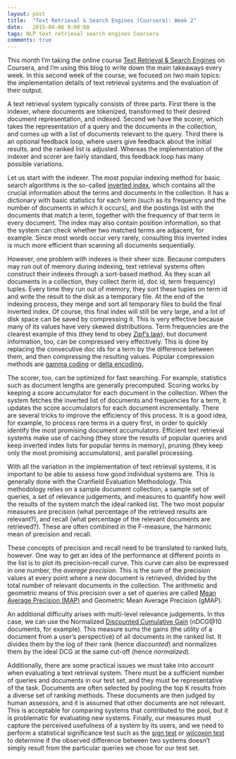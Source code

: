 ```yaml
---
layout: post
title:  "Text Retrieval & Search Engines (Coursera): Week 2"
date:   2015-04-06 9:00:00
tags: NLP text retrieval search engines Coursera
comments: true
---
```


<p class="first">This month I’m taking the online course <a href="https://www.coursera.org/course/textretrieval">Text Retrieval & Search Engines</a> on Coursera, and I’m using this blog to write down the main takeaways every week. In this second week of the course, we focused on two main topics: the implementation details of text retrieval systems and the evaluation of their output.</p>

<p>A text retrieval system typically consists of three parts. First there is the indexer, where documents are tokenized, transformed to their desired document representation, and indexed. Second we have the scorer, which takes the representation of a query and the documents in the collection, and comes up with a list of documents relevant to the query. Third there is an optional feedback loop, where users give feedback about the initial results, and the ranked list is adjusted. Whereas the implementation of the indexer and scorer are fairly standard, this feedback loop has many possible variations.</p>

<p>Let us start with the indexer. The most popular indexing method for basic search algorithms is the so-called <a href="http://en.wikipedia.org/wiki/Inverted_index">inverted index</a>, which contains all the crucial information about the terms and documents in the collection. It has a dictionary with basic statistics for each term (such as its frequency and the number of documents in which it occurs), and the postings list with the documents that match a term, together with the frequency of that term in every document. The index may also contain position information, so that the system can check whether two matched terms are adjacent, for example. Since most words occur very rarely, consulting this inverted index is much more efficient than scanning all documents sequentially.</p>

<p>However, one problem with indexes is their sheer size. Because computers may run out of memory during indexing, text retrieval systems often construct their indexes through a sort-based method. As they scan all documents in a collection, they collect (term id, doc id, term frequency) tuples. Every time they run out of memory, they sort these tuples on term id and write the result to the disk as a temporary file. At the end of the indexing process, they merge and sort all temporary files to build the final inverted index. Of course, this final index will still be very large, and a lot of disk space can be saved by compressing it. This is very effective because many of its values have very skewed distributions. Term frequencies are the clearest example of this (they tend to obey <a href="http://en.wikipedia.org/wiki/Zipf%27s_law">Zipf’s law</a>), but document information, too, can be compressed very effectively. This is done by replacing the consecutive doc ids for a term by the difference between them, and then compressing the resulting values. Popular compression methods are <a href="http://en.wikipedia.org/wiki/Elias_gamma_coding">gamma coding</a> or <a href="http://en.wikipedia.org/wiki/Delta_encoding">delta encoding.</a></p>

<p>The scorer, too, can be optimized for fast searching. For example, statistics such as document lengths are generally precomputed. Scoring works by keeping a score accumulator for each document in the collection. When the system fetches the inverted list of documents and frequencies for a term, it updates the score accumulators for each document incrementally. There are several tricks to improve the efficiency of this process. It is a good idea, for example, to process rare terms in a query first, in order to quickly identify the most promising document accumulators. Efficient text retrieval systems make use of caching (they store the results of popular queries and keep inverted index lists for popular terms in memory), pruning (they keep only the most promising accumulators), and parallel processing.</p>

<p>With all the variation in the implementation of text retrieval systems, it is important to be able to assess how good individual systems are. This is generally done with the Cranfield Evaluation Methodology. This methodology relies on a sample document collection, a sample set of queries, a set of relevance judgements, and measures to quantify how well the results of the system match the ideal ranked list. The two most popular measures are precision (what percentage of the retrieved results are relevant?), and recall (what percentage of the relevant documents are retrieved?). These are often combined in the F-measure, the harmonic mean of precision and recall.</p>

<p>These concepts of precision and recall need to be translated to ranked lists, however. One way to get an idea of the performance at different points in the list is to plot its precision-recall curve. This curve can also be expressed in one number, the <em>average precision</em>. This is the sum of the precision values at every point where a new document is retrieved, divided by the total number of relevant documents in the collection. The arithmetic and geometric means of this precision over a set of queries are called <a href="http://en.wikipedia.org/wiki/Information_retrieval#Mean_average_precision">Mean Average Precision (MAP)</a> and Geometric Mean Average Precision (gMAP). </p>

<p>An additional difficulty arises with multi-level relevance judgements. In this case, we can use the Normalized <a href="http://en.wikipedia.org/wiki/Discounted_cumulative_gain">Discounted Cumulative Gain</a> (nDCG@10 documents, for example). This measure sums the gains (the utility of a document from a user’s perspective) of all documents in the ranked list. It divides them by the log of their rank (hence <em>discounted</em>) and normalizes them by the ideal DCG at the same cut-off (hence <em>normalized</em>).</p>

<p>Additionally, there are some practical issues we must take into account when evaluating a text retrieval system. There must be a sufficient number of queries and documents in our test set, and they must be representative of the task. Documents are often selected by pooling the top K results from a diverse set of ranking methods. These documents are then judged by human assessors, and it is assumed that other documents are not relevant. This is acceptable for comparing systems that contributed to the pool, but it is problematic for evaluating new systems. Finally, our measures must capture the perceived usefulness of a system by its users, and we need to perform a statistical significance test such as the <a href="http://en.wikipedia.org/wiki/Sign_test">sign test</a> or <a href="http://en.wikipedia.org/wiki/Wilcoxon_signed-rank_test">wilcoxon test</a> to determine if the observed difference between two systems doesn’t simply result from the particular queries we chose for our test set.</p> 
